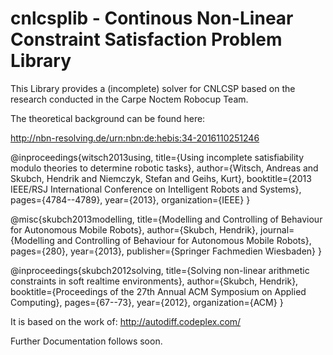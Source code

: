 # cnlcsplib - Continous Non-Linear Constraint Satisfaction Problem Library

This Library provides a (incomplete) solver for CNLCSP based on the research conducted in the Carpe Noctem Robocup Team.

The theoretical background can be found here:

http://nbn-resolving.de/urn:nbn:de:hebis:34-2016110251246

@inproceedings{witsch2013using,
  title={Using incomplete satisfiability modulo theories to determine robotic tasks},
  author={Witsch, Andreas and Skubch, Hendrik and Niemczyk, Stefan and Geihs, Kurt},
  booktitle={2013 IEEE/RSJ International Conference on Intelligent Robots and Systems},
  pages={4784--4789},
  year={2013},
  organization={IEEE}
}

@misc{skubch2013modelling,
  title={Modelling and Controlling of Behaviour for Autonomous Mobile Robots},
  author={Skubch, Hendrik},
  journal={Modelling and Controlling of Behaviour for Autonomous Mobile Robots},
  pages={280},
  year={2013},
  publisher={Springer Fachmedien Wiesbaden}
}

@inproceedings{skubch2012solving,
  title={Solving non-linear arithmetic constraints in soft realtime environments},
  author={Skubch, Hendrik},
  booktitle={Proceedings of the 27th Annual ACM Symposium on Applied Computing},
  pages={67--73},
  year={2012},
  organization={ACM}
}

It is based on the work of:
http://autodiff.codeplex.com/

Further Documentation follows soon.

